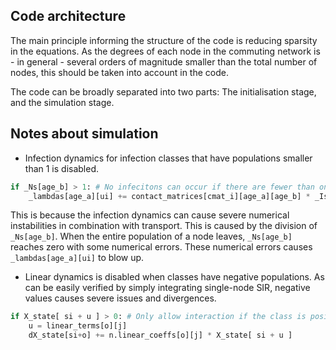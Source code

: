 ## Code architecture

The main principle informing the structure of the code is reducing sparsity in the equations. As the degrees of each node in the commuting network is - in general - several orders of magnitude smaller than the total number of nodes, this should be taken into account in the code.

The code can be broadly separated into two parts: The initialisation stage, and the simulation stage. 

## Notes about simulation

- Infection dynamics for infection classes that have populations smaller than 1 is disabled.

```python
if _Ns[age_b] > 1: # No infecitons can occur if there are fewer than one person at node
    _lambdas[age_a][ui] += contact_matrices[cmat_i][age_a][age_b] * _Is[age_b] / _Ns[age_b]
```

This is because the infection dynamics can cause severe numerical instabilities in combination with transport. This is caused by the
division of `_Ns[age_b]`. When the entire population of a node leaves, `_Ns[age_b]` reaches zero with some numerical errors. These
numerical errors causes `_lambdas[age_a][ui]` to blow up.

- Linear dynamics is disabled when classes have negative populations. As can be easily verified by simply integrating single-node SIR,
negative values causes severe issues and divergences.

```python
if X_state[ si + u ] > 0: # Only allow interaction if the class is positive
    u = linear_terms[o][j]
    dX_state[si+o] += n.linear_coeffs[o][j] * X_state[ si + u ]
```